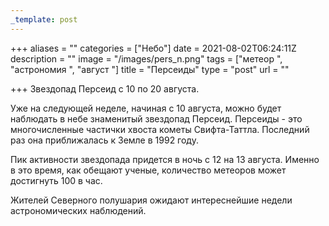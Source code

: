 ```yaml
---
_template: post
---
```





+++
aliases = ""
categories = ["Небо"]
date = 2021-08-02T06:24:11Z
description = ""
image = "/images/pers_n.png"
tags = ["метеор ", "астрономия ", "август "]
title = "Персеиды"
type = "post"
url = ""

+++
Звездопад Персеид с 10 по 20 августа.

Уже на следующей неделе, начиная с 10 августа, можно будет наблюдать в небе знаменитый звездопад Персеид. Персеиды - это многочисленные частички хвоста кометы Свифта-Таттла. Последний раз она приближалась к Земле в 1992 году.

Пик активности звездопада придется в ночь с 12 на 13 августа. Именно в это время, как обещают ученые, количество метеоров может достигнуть 100 в час.

Жителей Северного полушария ожидают интереснейшие недели астрономических наблюдений.
